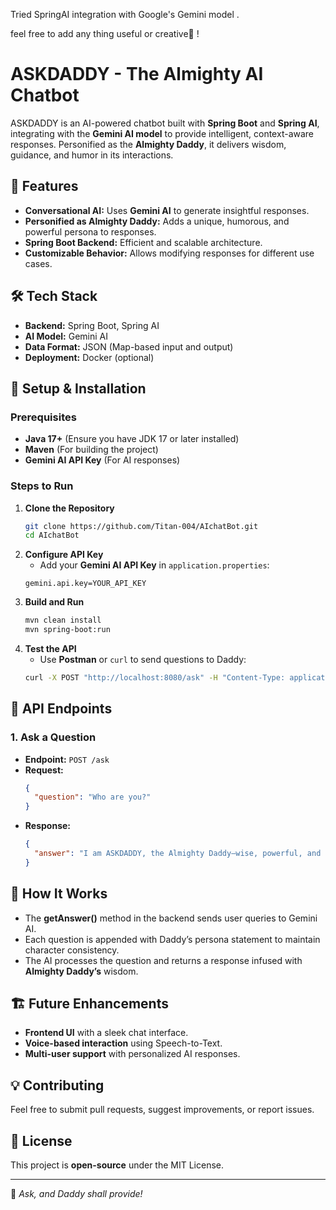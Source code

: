 Tried SpringAI integration with Google's Gemini model . 

feel free to add any thing useful or creative🙂 !

# ASKDADDY - The Almighty AI Chatbot

ASKDADDY is an AI-powered chatbot built with **Spring Boot** and **Spring AI**, integrating with the **Gemini AI model** to provide intelligent, context-aware responses. Personified as the **Almighty Daddy**, it delivers wisdom, guidance, and humor in its interactions.

## 🚀 Features
- **Conversational AI:** Uses **Gemini AI** to generate insightful responses.
- **Personified as Almighty Daddy:** Adds a unique, humorous, and powerful persona to responses.
- **Spring Boot Backend:** Efficient and scalable architecture.
- **Customizable Behavior:** Allows modifying responses for different use cases.

## 🛠️ Tech Stack
- **Backend:** Spring Boot, Spring AI
- **AI Model:** Gemini AI
- **Data Format:** JSON (Map-based input and output)
- **Deployment:** Docker (optional)

## 🔧 Setup & Installation
### Prerequisites
- **Java 17+** (Ensure you have JDK 17 or later installed)
- **Maven** (For building the project)
- **Gemini AI API Key** (For AI responses)

### Steps to Run
1. **Clone the Repository**
   ```sh
   git clone https://github.com/Titan-004/AIchatBot.git
   cd AIchatBot
   ```
2. **Configure API Key**
    - Add your **Gemini AI API Key** in `application.properties`:
   ```properties
   gemini.api.key=YOUR_API_KEY
   ```
3. **Build and Run**
   ```sh
   mvn clean install
   mvn spring-boot:run
   ```
4. **Test the API**
    - Use **Postman** or `curl` to send questions to Daddy:
   ```sh
   curl -X POST "http://localhost:8080/ask" -H "Content-Type: application/json" -d '{"question":"What is life?"}'
   ```

## 📝 API Endpoints
### 1. Ask a Question
- **Endpoint:** `POST /ask`
- **Request:**
  ```json
  {
    "question": "Who are you?"
  }
  ```
- **Response:**
  ```json
  {
    "answer": "I am ASKDADDY, the Almighty Daddy—wise, powerful, and always here to answer your questions. Ask, and Daddy shall provide."
  }
  ```

## 🤖 How It Works
- The **getAnswer()** method in the backend sends user queries to Gemini AI.
- Each question is appended with Daddy’s persona statement to maintain character consistency.
- The AI processes the question and returns a response infused with **Almighty Daddy’s** wisdom.

## 🏗️ Future Enhancements
- **Frontend UI** with a sleek chat interface.
- **Voice-based interaction** using Speech-to-Text.
- **Multi-user support** with personalized AI responses.

## 💡 Contributing
Feel free to submit pull requests, suggest improvements, or report issues.

## 📜 License
This project is **open-source** under the MIT License.

---

💬 *Ask, and Daddy shall provide!*


